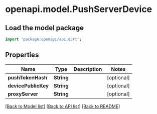 # openapi.model.PushServerDevice

## Load the model package
```dart
import 'package:openapi/api.dart';
```

## Properties
Name | Type | Description | Notes
------------ | ------------- | ------------- | -------------
**pushTokenHash** | **String** |  | [optional] 
**devicePublicKey** | **String** |  | [optional] 
**proxyServer** | **String** |  | [optional] 

[[Back to Model list]](../README.md#documentation-for-models) [[Back to API list]](../README.md#documentation-for-api-endpoints) [[Back to README]](../README.md)


